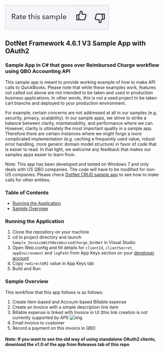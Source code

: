 [![Rate your Sample](views/Ratesample.png)][ss1][![Yes](views/Thumbup.png)][ss2][![No](views/Thumbdown.png)][ss3]

## DotNet Framework 4.6.1 V3 Sample App with OAuth2
### Sample App in C# that goes over Reimbursed Charge workflow using QBO Accounting API

This sample app is meant to provide working example of how to make API calls to QuickBooks. Please note that while these examples work, features not called out above are not intended to be taken and used in production business applications. In other words, this is not a seed project to be taken cart blanche and deployed to your production environment. 

For example, certain concerns are not addressed at all in our samples (e.g. security, privacy, scalability). In our sample apps, we strive to strike a balance between clarity, maintainability, and performance where we can. However, clarity is ultimately the most important quality in a sample app. Therefore there are certain instances where we might forgo a more complicated implementation (e.g. caching a frequently used value, robust error handling, more generic domain model structure) in favor of code that is easier to read. In that light, we welcome any feedback that makes our samples apps easier to learn from.

Note: This app has been developed and tested on Windows 7 and only deals with US QBO companies. The code will have to be modified for non-US companies. Please check [DotNet CRUD sample app](https://github.com/IntuitDeveloper/SampleApp-CRUD_.Net_Oauth2) to see how to make calls for other entities.

### Table of Contents

* [Running the Application](#running-the-application)
* [Sample Overview](#sample-overview)

### Running the Application

1. Clone the repository on your machine
2. cd to project directory and launch ```Sample_InvoiceWithReimbursedCharge_DotNet``` in Visual Studio
3. Open Web.config and fill details for ```clientId```, ```clientSecret```, ```appEnvironment``` and ```logPath``` from App Keys section on your [developer account](https://developer.intuit.com)
4. Copy ```redirectURI``` value in App Keys tab 
5. Build and Run

### Sample Overview

This workflow that this app follows is as follows:
1. Create Item-based and Account-based Billable expense 
2. Create an Invoice with a simple description line item
3. Billable expense is linked with Invoice in UI (this link creation is not currently supported by API)
![img](https://github.com/IntuitDeveloper/Sample_InvoiceWithReimbursedCharge_DotNet/blob/master/Sample_InvoiceWithReimbursedCharge_DotNet/Images/link_billable_expense.png)
4. Email invoice to customer
5. Record a payment on this invoice in QBO

#### Note: If you want to see the old way of using standalone OAuth2 clients, download the v1.0 of the app from Releases tab of this repo
[ss1]: #
[ss2]: https://customersurveys.intuit.com/jfe/form/SV_9LWgJBcyy3NAwHc?check=Yes&checkpoint=Sample_InvoiceWithReimbursedCharge_DotNet&pageUrl=github
[ss3]: https://customersurveys.intuit.com/jfe/form/SV_9LWgJBcyy3NAwHc?check=No&checkpoint=Sample_InvoiceWithReimbursedCharge_DotNet&pageUrl=github
